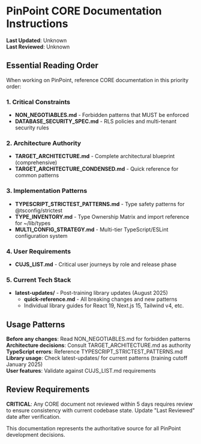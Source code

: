 # PinPoint CORE Documentation Instructions

**Last Updated**: Unknown  
**Last Reviewed**: Unknown  

## Essential Reading Order

When working on PinPoint, reference CORE documentation in this priority order:

### 1. Critical Constraints
- **NON_NEGOTIABLES.md** - Forbidden patterns that MUST be enforced
- **DATABASE_SECURITY_SPEC.md** - RLS policies and multi-tenant security rules

### 2. Architecture Authority  
- **TARGET_ARCHITECTURE.md** - Complete architectural blueprint (comprehensive)
- **TARGET_ARCHITECTURE_CONDENSED.md** - Quick reference for common patterns

### 3. Implementation Patterns
- **TYPESCRIPT_STRICTEST_PATTERNS.md** - Type safety patterns for @tsconfig/strictest
- **TYPE_INVENTORY.md** - Type Ownership Matrix and import reference for ~/lib/types
- **MULTI_CONFIG_STRATEGY.md** - Multi-tier TypeScript/ESLint configuration system

### 4. User Requirements
- **CUJS_LIST.md** - Critical user journeys by role and release phase

### 5. Current Tech Stack
- **latest-updates/** - Post-training library updates (August 2025)
  - **quick-reference.md** - All breaking changes and new patterns
  - Individual library guides for React 19, Next.js 15, Tailwind v4, etc.

## Usage Patterns

**Before any changes**: Read NON_NEGOTIABLES.md for forbidden patterns  
**Architecture decisions**: Consult TARGET_ARCHITECTURE.md as authority  
**TypeScript errors**: Reference TYPESCRIPT_STRICTEST_PATTERNS.md  
**Library usage**: Check latest-updates/ for current patterns (training cutoff January 2025)  
**User features**: Validate against CUJS_LIST.md requirements  

## Review Requirements

**CRITICAL**: Any CORE document not reviewed within 5 days requires review to ensure consistency with current codebase state. Update "Last Reviewed" date after verification.

This documentation represents the authoritative source for all PinPoint development decisions.